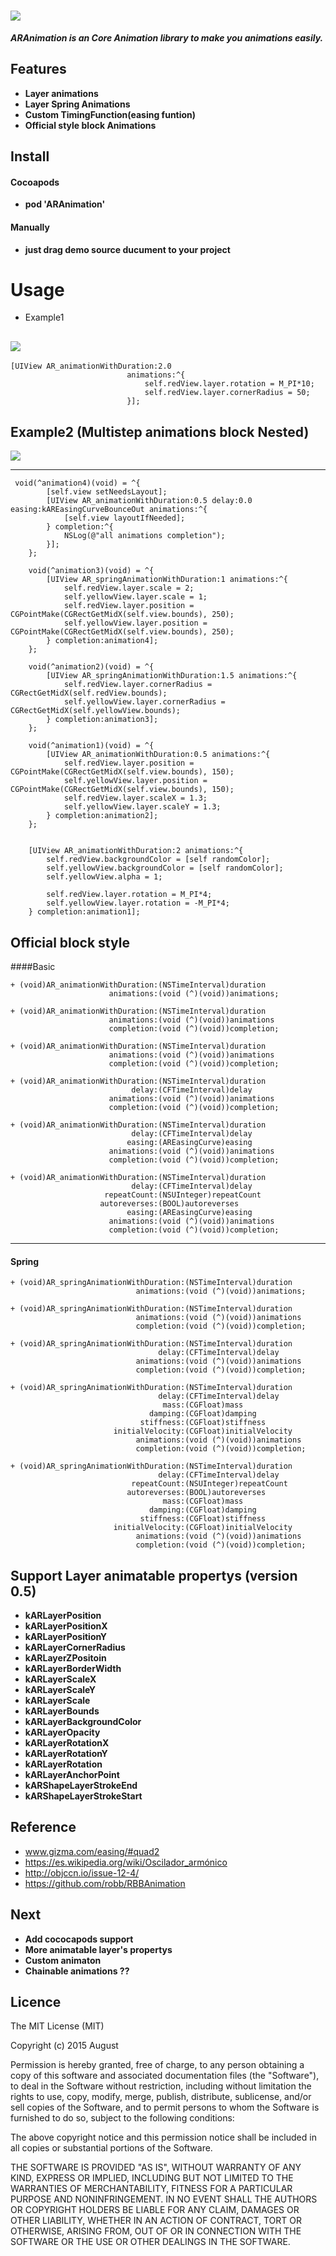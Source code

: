 # ![](https://github.com/AugustRush/ARAnimation/blob/develop/title.png)

*___ARAnimation is an Core Animation library to make you animations easily.___*


## Features

* __Layer animations__
* __Layer Spring Animations__
* __Custom TimingFunction(easing funtion)__
* __Official style block Animations__

## Install

#### Cocoapods 
* **pod 'ARAnimation'**

#### Manually
* **just drag demo source ducument to your project**

# Usage

* Example1

![](https://github.com/AugustRush/ARAnimation/blob/master/ex1.gif)
--------------------------------------
```
[UIView AR_animationWithDuration:2.0
                          animations:^{
                              self.redView.layer.rotation = M_PI*10;
                              self.redView.layer.cornerRadius = 50;
                          }];

```

## Example2 (Multistep animations block Nested)

![](https://github.com/AugustRush/ARAnimation/blob/master/rotaion.gif)

---------------------------------------

```
 void(^animation4)(void) = ^{
        [self.view setNeedsLayout];
        [UIView AR_animationWithDuration:0.5 delay:0.0 easing:kAREasingCurveBounceOut animations:^{
            [self.view layoutIfNeeded];
        } completion:^{
            NSLog(@"all animations completion");
        }];
    };
    
    void(^animation3)(void) = ^{
        [UIView AR_springAnimationWithDuration:1 animations:^{
            self.redView.layer.scale = 2;
            self.yellowView.layer.scale = 1;
            self.redView.layer.position = CGPointMake(CGRectGetMidX(self.view.bounds), 250);
            self.yellowView.layer.position = CGPointMake(CGRectGetMidX(self.view.bounds), 250);
        } completion:animation4];
    };
    
    void(^animation2)(void) = ^{
        [UIView AR_springAnimationWithDuration:1.5 animations:^{
            self.redView.layer.cornerRadius = CGRectGetMidX(self.redView.bounds);
            self.yellowView.layer.cornerRadius = CGRectGetMidX(self.yellowView.bounds);
        } completion:animation3];
    };
    
    void(^animation1)(void) = ^{
        [UIView AR_animationWithDuration:0.5 animations:^{
            self.redView.layer.position = CGPointMake(CGRectGetMidX(self.view.bounds), 150);
            self.yellowView.layer.position = CGPointMake(CGRectGetMidX(self.view.bounds), 150);
            self.redView.layer.scaleX = 1.3;
            self.yellowView.layer.scaleY = 1.3;
        } completion:animation2];
    };
    
    
    [UIView AR_animationWithDuration:2 animations:^{
        self.redView.backgroundColor = [self randomColor];
        self.yellowView.backgroundColor = [self randomColor];
        self.yellowView.alpha = 1;
        
        self.redView.layer.rotation = M_PI*4;
        self.yellowView.layer.rotation = -M_PI*4;
    } completion:animation1];

```



## Official block style

####Basic
```
+ (void)AR_animationWithDuration:(NSTimeInterval)duration
                      animations:(void (^)(void))animations;

+ (void)AR_animationWithDuration:(NSTimeInterval)duration
                      animations:(void (^)(void))animations
                      completion:(void (^)(void))completion;

+ (void)AR_animationWithDuration:(NSTimeInterval)duration
                      animations:(void (^)(void))animations
                      completion:(void (^)(void))completion;

+ (void)AR_animationWithDuration:(NSTimeInterval)duration
                           delay:(CFTimeInterval)delay
                      animations:(void (^)(void))animations
                      completion:(void (^)(void))completion;

+ (void)AR_animationWithDuration:(NSTimeInterval)duration
                           delay:(CFTimeInterval)delay
                          easing:(AREasingCurve)easing
                      animations:(void (^)(void))animations
                      completion:(void (^)(void))completion;

+ (void)AR_animationWithDuration:(NSTimeInterval)duration
                           delay:(CFTimeInterval)delay
                     repeatCount:(NSUInteger)repeatCount
                    autoreverses:(BOOL)autoreverses
                          easing:(AREasingCurve)easing
                      animations:(void (^)(void))animations
                      completion:(void (^)(void))completion;
```
----------------------------------------

#### Spring
```
+ (void)AR_springAnimationWithDuration:(NSTimeInterval)duration
                            animations:(void (^)(void))animations;

+ (void)AR_springAnimationWithDuration:(NSTimeInterval)duration
                            animations:(void (^)(void))animations
                            completion:(void (^)(void))completion;

+ (void)AR_springAnimationWithDuration:(NSTimeInterval)duration
                                 delay:(CFTimeInterval)delay
                            animations:(void (^)(void))animations
                            completion:(void (^)(void))completion;

+ (void)AR_springAnimationWithDuration:(NSTimeInterval)duration
                                 delay:(CFTimeInterval)delay
                                  mass:(CGFloat)mass
                               damping:(CGFloat)damping
                             stiffness:(CGFloat)stiffness
                       initialVelocity:(CGFloat)initialVelocity
                            animations:(void (^)(void))animations
                            completion:(void (^)(void))completion;

+ (void)AR_springAnimationWithDuration:(NSTimeInterval)duration
                                 delay:(CFTimeInterval)delay
                           repeatCount:(NSUInteger)repeatCount
                          autoreverses:(BOOL)autoreverses
                                  mass:(CGFloat)mass
                               damping:(CGFloat)damping
                             stiffness:(CGFloat)stiffness
                       initialVelocity:(CGFloat)initialVelocity
                            animations:(void (^)(void))animations
                            completion:(void (^)(void))completion;
```

## Support Layer animatable propertys (version 0.5)

* **kARLayerPosition**
* **kARLayerPositionX**
* **kARLayerPositionY**
* **kARLayerCornerRadius**
* **kARLayerZPositoin**
* **kARLayerBorderWidth**
* **kARLayerScaleX**
* **kARLayerScaleY**
* **kARLayerScale**
* **kARLayerBounds**
* **kARLayerBackgroundColor**
* **kARLayerOpacity**
* **kARLayerRotationX**
* **kARLayerRotationY**
* **kARLayerRotation**
* **kARLayerAnchorPoint**
* **kARShapeLayerStrokeEnd**
* **kARShapeLayerStrokeStart**

## Reference

* www.gizma.com/easing/#quad2
* https://es.wikipedia.org/wiki/Oscilador_armónico
* http://objccn.io/issue-12-4/
* https://github.com/robb/RBBAnimation

## Next

* **Add cococapods support**
* **More animatable layer's propertys**
* **Custom animaton**
* **Chainable animations ??**

## Licence

The MIT License (MIT)

Copyright (c) 2015 August

Permission is hereby granted, free of charge, to any person obtaining a copy
of this software and associated documentation files (the "Software"), to deal
in the Software without restriction, including without limitation the rights
to use, copy, modify, merge, publish, distribute, sublicense, and/or sell
copies of the Software, and to permit persons to whom the Software is
furnished to do so, subject to the following conditions:

The above copyright notice and this permission notice shall be included in all
copies or substantial portions of the Software.

THE SOFTWARE IS PROVIDED "AS IS", WITHOUT WARRANTY OF ANY KIND, EXPRESS OR
IMPLIED, INCLUDING BUT NOT LIMITED TO THE WARRANTIES OF MERCHANTABILITY,
FITNESS FOR A PARTICULAR PURPOSE AND NONINFRINGEMENT. IN NO EVENT SHALL THE
AUTHORS OR COPYRIGHT HOLDERS BE LIABLE FOR ANY CLAIM, DAMAGES OR OTHER
LIABILITY, WHETHER IN AN ACTION OF CONTRACT, TORT OR OTHERWISE, ARISING FROM,
OUT OF OR IN CONNECTION WITH THE SOFTWARE OR THE USE OR OTHER DEALINGS IN THE
SOFTWARE.
